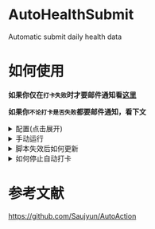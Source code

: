 # AutoHealthSubmit
Automatic submit daily health data
# 如何使用
**如果你仅在`打卡失败`时才要邮件通知看[这里](https://github.com/Windmill-City/AutoHealthSubmit/tree/no-mail)**

**如果你`不论打卡是否失败`都要邮件通知，看下文**
<details>
<summary>配置(点击展开)</summary>

0. 首先你要注册个163邮箱来发送邮件
<details>
<summary>163邮箱注册流程</summary>

![开通邮件服务](https://github.com/Windmill-City/AutoHealthSubmit/blob/main/Docs/开通邮件服务.png)
![授权](https://github.com/Windmill-City/AutoHealthSubmit/blob/main/Docs/授权.png)
</details>

1. **点击右上角的`Fork`复制一份你的副本**
   ![Fork](https://github.com/Windmill-City/AutoHealthSubmit/blob/main/Docs/Fork.png)
2. 然后在`Settings->Secrets`里面添加你的账号密码和邮箱信息

  在 New Secret 的 Name 填下面`大写`的变量名称，不能变
  - `USERID` -- 学号
  - `USERPASS` -- 密码
  - `MAIL_USERNAME` -- 用来发送邮件的163邮箱
  - `MAIL_PASSWORD` -- 163邮箱的授权密码(不是登录密码)
  - `MAIL_RESULT` -- 用来接收打卡情况的邮箱，用`,`分隔多个邮箱
![操作流程](https://github.com/Windmill-City/AutoHealthSubmit/blob/main/Docs/操作流程.png)
3. **点`Action`，里面会提示你Action是`关闭(Disabled)`的，你要`Enable`它**
   ![开启Action](https://github.com/Windmill-City/AutoHealthSubmit/blob/main/Docs/开启Action.png)
   ![开启Action2](https://github.com/Windmill-City/AutoHealthSubmit/blob/main/Docs/开启Action2.png)
</details>

<details>
<summary>手动运行</summary>

**这个脚本每天6：00自动触发**

点击右上角的Star测试运行，运行一次之后要UnStar再Star才会再运行
![运行](https://github.com/Windmill-City/AutoHealthSubmit/blob/main/Docs/运行.png)

点`Action`看运行状态
![运行状态](https://github.com/Windmill-City/AutoHealthSubmit/blob/main/Docs/运行状态.png)
</details>

<details>
<summary>脚本失效后如何更新</summary>

1. 首先点击`compare`
![比较](https://github.com/Windmill-City/AutoHealthSubmit/blob/main/Docs/比较.png)
2. 然后选择仓库和分支，左边是你的右边是我的
![选择分支](https://github.com/Windmill-City/AutoHealthSubmit/blob/main/Docs/选择分支.png)
**如果你切换了默认分支为`main`，你要在左右两边都选`main`**
3. 点`Create pull request`两次
![创建pr](https://github.com/Windmill-City/AutoHealthSubmit/blob/main/Docs/创建pr.png)
![创建pr2](https://github.com/Windmill-City/AutoHealthSubmit/blob/main/Docs/创建pr2.png)
4. 点`Merge pull request`
![merge](https://github.com/Windmill-City/AutoHealthSubmit/blob/main/Docs/merge.png)
</details>

<details>
<summary>如何停止自动打卡</summary>

在`Settings->Action`里面选择`Disable Action`
![停止打卡](https://github.com/Windmill-City/AutoHealthSubmit/blob/main/Docs/停止打卡.png)
</details>

# 参考文献
https://github.com/Saujyun/AutoAction
